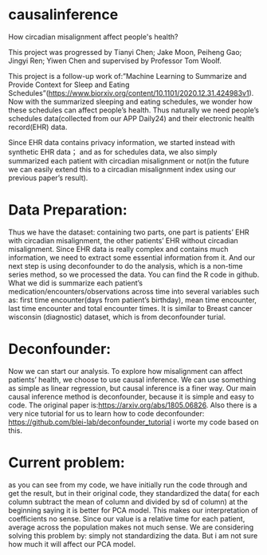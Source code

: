 # causalinference
How circadian misalignment affect people's health?

This project was progressed by Tianyi Chen; Jake Moon, Peiheng Gao; Jingyi Ren; Yiwen Chen and supervised by Professor Tom Woolf.

This project is a follow-up work of:”Machine Learning to Summarize and Provide Context for Sleep and Eating Schedules”(https://www.biorxiv.org/content/10.1101/2020.12.31.424983v1). Now with the summarized sleeping and eating schedules, we wonder how these schedules can affect people’s health. Thus naturally we need people’s schedules data(collected from our APP Daily24) and their electronic health record(EHR) data. 

Since EHR data contains privacy information, we started instead with synthetic EHR data； and as for schedules data, we also simply summarized each patient with circadian misalignment or not(in the future we can easily extend this to a circadian misalignment index using our previous paper’s result).

# Data Preparation:
Thus we have the dataset: containing two parts, one part is patients’ EHR with circadian misalignment, the other patients’ EHR without circadian misalignment.
Since EHR data is really complex and contains much information, we need to extract some essential information from it. And our next step is using deconfounder to do the analysis, which is a non-time series method, so we processed the data. You can find the R code in github. What we did is summarize each patient’s medication/encounters/observations across time into several variables such as: first time encounter(days from patient’s birthday), mean time encounter, last time encounter and total encounter times. It is similar to Breast cancer wisconsin (diagnostic) dataset, which is from deconfounder turial.  

# Deconfounder:
Now we can start our analysis. To explore how misalignment can affect patients’ health, we choose to use causal inference. We can use something as simple as linear regression, but causal inference is a finer way. 
Our main causal inference method is deconfounder, because it is simple and easy to code. The original paper is:https://arxiv.org/abs/1805.06826. Also there is a very nice tutorial for us to learn how to code deconfounder: https://github.com/blei-lab/deconfounder_tutorial i worte my code based on this.

# Current problem:
as you can see from my code, we have initially run the code through and get the result, but in their original code, they standardized the data( for each column subtract the mean of column and divided by sd of column) at the beginning saying it is better for PCA model. This makes our interpretation of coefficients no sense. Since our value is a relative time for each patient, average across the population makes not much sense. We are considering solving this problem by: simply not standardizing the data. But i am not sure how much it will affect our PCA model. 
